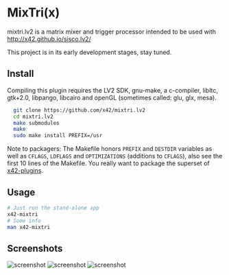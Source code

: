 MixTri(x)
=========

mixtri.lv2 is a matrix mixer and trigger processor intended to be used
with http://x42.github.io/sisco.lv2/

This project is in its early development stages, stay tuned.

Install
-------

Compiling this plugin requires the LV2 SDK, gnu-make, a c-compiler, libltc,
gtk+2.0, libpango, libcairo and openGL (sometimes called: glu, glx, mesa).

```bash
  git clone https://github.com/x42/mixtri.lv2
  cd mixtri.lv2
  make submodules
  make
  sudo make install PREFIX=/usr
```

Note to packagers: The Makefile honors `PREFIX` and `DESTDIR` variables as well
as `CFLAGS`, `LDFLAGS` and `OPTIMIZATIONS` (additions to `CFLAGS`), also
see the first 10 lines of the Makefile.
You really want to package the superset of [x42-plugins](https://github.com/x42/x42-plugins).

Usage
-------
```bash
# Just run the stand-alone app
x42-mixtri
# Some info
man x42-mixtri
```

Screenshots
-----------

![screenshot](https://raw.github.com/x42/mixtri.lv2/master/img/mixtrix.png "MixTri Window")
![screenshot](https://raw.github.com/x42/mixtri.lv2/master/img/mixtri.png "LTC example")
![screenshot](https://raw.github.com/x42/mixtri.lv2/master/img/trigger_modes3.png "Trigger Modes")
